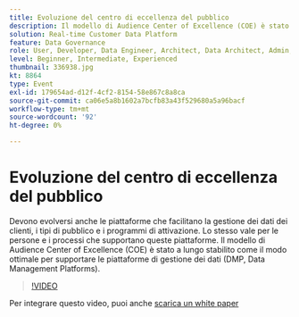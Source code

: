 ```yaml
---
title: Evoluzione del centro di eccellenza del pubblico
description: Il modello di Audience Center of Excellence (COE) è stato a lungo stabilito come il modo ottimale per supportare le piattaforme di gestione dei dati (DMP, Data Management Platforms).
solution: Real-time Customer Data Platform
feature: Data Governance
role: User, Developer, Data Engineer, Architect, Data Architect, Admin, Leader
level: Beginner, Intermediate, Experienced
thumbnail: 336938.jpg
kt: 8864
type: Event
exl-id: 179654ad-d12f-4cf2-8154-58e867c8a8ca
source-git-commit: ca06e5a8b1602a7bcfb83a43f529680a5a96bacf
workflow-type: tm+mt
source-wordcount: '92'
ht-degree: 0%

---
```


# Evoluzione del centro di eccellenza del pubblico

Devono evolversi anche le piattaforme che facilitano la gestione dei dati dei clienti, i tipi di pubblico e i programmi di attivazione. Lo stesso vale per le persone e i processi che supportano queste piattaforme. Il modello di Audience Center of Excellence (COE) è stato a lungo stabilito come il modo ottimale per supportare le piattaforme di gestione dei dati (DMP, Data Management Platforms).

>[!VIDEO](https://video.tv.adobe.com/v/336938/?quality=12&learn=on)

Per integrare questo video, puoi anche [scarica un white paper](./../assets/whitepaper-evolving-the-audience-center-of-excellence.pdf)
